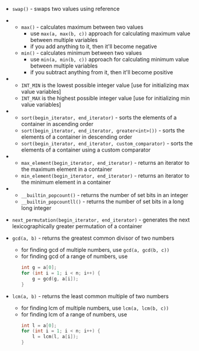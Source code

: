 - `swap()` - swaps two values using reference

-   - `max()` - calculates maximum between two values
        - use `max(a, max(b, c))` approach for calculating maximum value between multiple variables
        - if you add anything to it, then it'll become negative
    -  `min()` - calculates minimum between two values
        - use `min(a, min(b, c))` approach for calculating minimum value between multiple variables
        - if you subtract anything from it, then it'll become positive

-   - `INT_MIN` is the lowest possible integer value [use for initializing max value variables]
    - `INT_MAX` is the highest possible integer value [use for initializing min value variables]

-   - `sort(begin_iterator, end_iterator)` - sorts the elements of a container in ascending order
    - `sort(begin_iterator, end_iterator, greater<int>())` - sorts the elements of a container in descending order
    - `sort(begin_iterator, end_iterator, custom_comparator)` - sorts the elements of a container using a custom comparator

-   - `max_element(begin_iterator, end_iterator)` - returns an iterator to the maximum element in a container
    - `min_element(begin_iterator, end_iterator)` - returns an iterator to the minimum element in a container

-   - `__builtin_popcount()` - returns the number of set bits in an integer
    - `__builtin_popcountll()` - returns the number of set bits in a long long integer

- `next_permutation(begin_iterator, end_iterator)` - generates the next lexicographically greater permutation of a container

- `gcd(a, b)` - returns the greatest common divisor of two numbers
    - for finding gcd of multiple numbers, use `gcd(a, gcd(b, c))`
    - for finding gcd of a range of numbers, use
        ```cpp
        int g = a[0];
        for (int i = 1; i < n; i++) {
            g = gcd(g, a[i]);
        }
        ```

- `lcm(a, b)` - returns the least common multiple of two numbers
    - for finding lcm of multiple numbers, use `lcm(a, lcm(b, c))`
    - for finding lcm of a range of numbers, use
        ```cpp
        int l = a[0];
        for (int i = 1; i < n; i++) {
            l = lcm(l, a[i]);
        }
        ```
